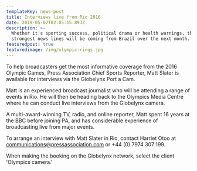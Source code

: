 ```yaml
---
templateKey: news-post
title: Interviews live from Rio 2016
date: 2019-05-07T02:05:15.893Z
description: >-
  Whether it's sporting success, political drama or health warnings, the
  strongest news lines will be coming from Brazil over the next month.
featuredpost: true
featuredimage: /img/olympic-rings.jpg
---
```



To help broadcasters get the most informative coverage from the 2016 Olympic Games, Press Association Chief Sports Reporter, Matt Slater is available for interviews via the Globelynx Port a Cam.



Matt is an experienced broadcast journalist who will be attending a range of events in Rio. He will then be heading back to the Olympics Media Centre where he can conduct live interviews from the Globelynx camera.



A multi-award-winning TV, radio, and online reporter, Matt spent 16 years at the BBC before joining PA, and has considerable experience of broadcasting live from major events. 



To arrange an interview with Matt Slater in Rio, contact Harriet Otoo at communications@pressassociation.com or +44 (0) 7974 307 199.



When making the booking on the Globelynx network, select the client 'Olympics camera.'

